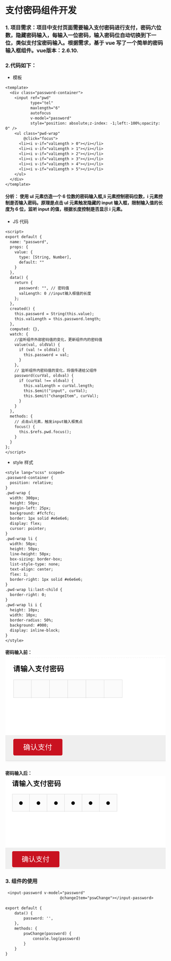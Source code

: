 # 支付密码组件开发

### 1. 项目需求：项目中支付页面需要输入支付密码进行支付，密码六位数，隐藏密码输入，每输入一位密码，输入密码位自动切换到下一位，类似支付宝密码输入。根据需求，基于 vue 写了一个简单的密码输入框组件。vue版本：2.6.10.

### 2.代码如下：

- 模板

```
<template>
  <div class="password-container">
    <input ref="pwd"
           type="tel"
           maxlength="6"
           autofocus
           v-model="password"
           style="position: absolute;z-index: -1;left:-100%;opacity: 0" />
    <ul class="pwd-wrap"
        @click="focus">
      <li><i v-if="valLength > 0"></i></li>
      <li><i v-if="valLength > 1"></i></li>
      <li><i v-if="valLength > 2"></i></li>
      <li><i v-if="valLength > 3"></i></li>
      <li><i v-if="valLength > 4"></i></li>
      <li><i v-if="valLength > 5"></i></li>
    </ul>
  </div>
</template>
```

#### 分析： 使用 ul 元素仿造一个 6 位数的密码输入框,li 元素控制密码位数，i 元素控制是否输入密码。原理是点击 ul 元素触发隐藏的 input 输入框，限制输入值的长度为 6 位，监听 input 的值，根据长度控制是否显示 i 元素。

- JS 代码

```
<script>
export default {
  name: "password",
  props: {
    value: {
      type: [String, Number],
      default: ""
    }
  },
  data() {
    return {
      password: "", // 密码值
      valLength: 0 //input输入框值的长度
    };
  },
  created() {
    this.password = String(this.value);
    this.valLength = this.password.length;
  },
  computed: {},
  watch: {
    //监听组件外部密码值的变化，更新组件内的密码值
    value(val, oldVal) {
      if (val != oldVal) {
        this.password = val;
      }
    },
    // 监听组件内密码值的变化，将值传递给父组件
    password(curVal, oldval) {
      if (curVal !== oldval) {
        this.valLength = curVal.length;
        this.$emit("input", curVal);
        this.$emit("changeItem", curVal);
      }
    }
  },
  methods: {
    // 点击ul元素，触发input输入框焦点
    focus() {
      this.$refs.pwd.focus();
    }
  }
};
</script>
```

- style 样式

```
<style lang="scss" scoped>
.password-container {
  position: relative;
}
.pwd-wrap {
  width: 300px;
  height: 50px;
  margin-left: 25px;
  background: #fcfcfc;
  border: 1px solid #e6e6e6;
  display: flex;
  cursor: pointer;
}
.pwd-wrap li {
  width: 50px;
  height: 50px;
  line-height: 50px;
  box-sizing: border-box;
  list-style-type: none;
  text-align: center;
  flex: 1;
  border-right: 1px solid #e6e6e6;
}
.pwd-wrap li:last-child {
  border-right: 0;
}
.pwd-wrap li i {
  height: 10px;
  width: 10px;
  border-radius: 50%;
  background: #000;
  display: inline-block;
}
</style>
```
#### 密码输入前： ![输入之前的样式](../../images/inputpsw-img1.png)
#### 密码输入后： ![输入之前的样式](../../images/inputpsw-img2.png)

### 3. 组件的使用

```
 <input-password v-model="password"
                        @changeItem="pswChange"></input-password>

export default {
    data() {
        password: '',
    },
    methods: {
        pswChange(password) {
            console.log(password)
        }
    }
}
```
